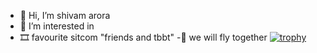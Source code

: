 - 👋 Hi, I’m shivam arora
- 👀 I’m interested in 
- 🎞 favourite sitcom "friends and tbbt"
-🚀 we will fly together
[![trophy](https://github-profile-trophy.vercel.app/?username=sheldon-o&theme=onedark&rank=S,A,AA,SS,SSS,AAA,B)](https://github.com/ryo-ma/github-profile-trophy)




<!---
sheldon-o/sheldon-o is a ✨ special ✨ repository because its `README.md` (this file) appears on your GitHub profile.
You can click the Preview link to take a look at your changes.
--->
